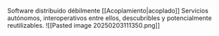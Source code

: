 Software distribuido débilmente [[Acoplamiento|acoplado]]
Servicios autónomos, interoperativos entre ellos, descubribles y potencialmente reutilizables.
![[Pasted image 20250203111350.png]]
